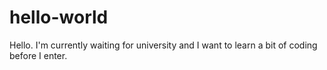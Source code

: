 # hello-world

Hello. I'm currently waiting for university and I want to learn a bit of coding before I enter.
